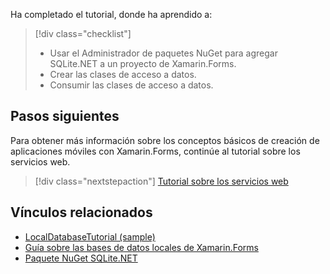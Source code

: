 Ha completado el tutorial, donde ha aprendido a:

> [!div class="checklist"]
> - Usar el Administrador de paquetes NuGet para agregar SQLite.NET a un proyecto de Xamarin.Forms.
> - Crear las clases de acceso a datos.
> - Consumir las clases de acceso a datos.

## <a name="next-steps"></a>Pasos siguientes

Para obtener más información sobre los conceptos básicos de creación de aplicaciones móviles con Xamarin.Forms, continúe al tutorial sobre los servicios web.

> [!div class="nextstepaction"]
> [Tutorial sobre los servicios web](~/get-started/tutorials/web-service/index.yml)

## <a name="related-links"></a>Vínculos relacionados

- [LocalDatabaseTutorial (sample)](https://developer.xamarin.com/samples/xamarin-forms/GetStarted/Tutorials/LocalDatabaseTutorial)
- [Guía sobre las bases de datos locales de Xamarin.Forms](~/xamarin-forms/app-fundamentals/databases.md)
- [Paquete NuGet SQLite.NET](https://www.nuget.org/packages/sqlite-net-pcl/)
